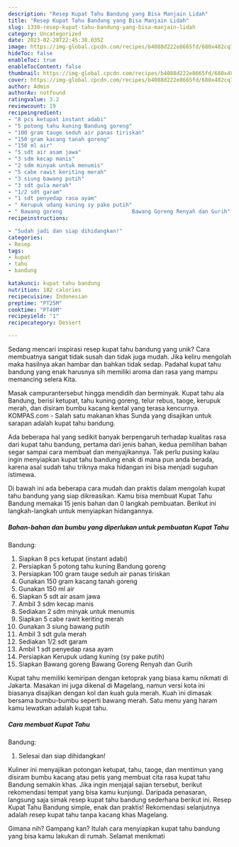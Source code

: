 ```yaml
---
description: "Resep Kupat Tahu Bandung yang Bisa Manjain Lidah"
title: "Resep Kupat Tahu Bandung yang Bisa Manjain Lidah"
slug: 1330-resep-kupat-tahu-bandung-yang-bisa-manjain-lidah
category: Uncategorized
date: 2023-02-28T22:45:38.035Z
image: https://img-global.cpcdn.com/recipes/b4088d222e8665fd/680x482cq70/kupat-tahu-bandung-foto-resep-utama.jpg
hideToc: false
enableToc: true
enableTocContent: false
thumbnail: https://img-global.cpcdn.com/recipes/b4088d222e8665fd/680x482cq70/kupat-tahu-bandung-foto-resep-utama.jpg
cover: https://img-global.cpcdn.com/recipes/b4088d222e8665fd/680x482cq70/kupat-tahu-bandung-foto-resep-utama.jpg
author: Admin
authorAv: notfound
ratingvalue: 3.2
reviewcount: 19
recipeingredient:
- "8 pcs ketupat instant adabi"
- "5 potong tahu kuning Bandung goreng"
- "100 gram tauge seduh air panas tiriskan"
- "150 gram kacang tanah goreng"
- "150 ml air"
- "5 sdt air asam jawa"
- "3 sdm kecap manis"
- "2 sdm minyak untuk menumis"
- "5 cabe rawit keriting merah"
- "3 siung bawang putih"
- "3 sdt gula merah"
- "1/2 sdt garam"
- "1 sdt penyedap rasa ayam"
- " Kerupuk udang kuning sy pake putih"
- " Bawang goreng                      Bawang Goreng Renyah dan Gurih"
recipeinstructions:

- "Sudah jadi dan siap dihidangkan!"
categories:
- Resep
tags:
- kupat
- tahu
- bandung

katakunci: kupat tahu bandung 
nutrition: 182 calories
recipecuisine: Indonesian
preptime: "PT25M"
cooktime: "PT40M"
recipeyield: "1"
recipecategory: Dessert

---
```





Sedang mencari inspirasi resep kupat tahu
bandung yang unik? Cara membuatnya sangat tidak susah dan tidak juga mudah. Jika keliru mengolah maka hasilnya akan hambar dan bahkan tidak sedap. Padahal kupat tahu
bandung yang enak harusnya sih memiliki aroma dan rasa yang mampu memancing selera Kita.





Masak campurantersebut hingga mendidih dan berminyak. Kupat tahu ala Bandung, berisi ketupat, tahu kuning goreng, telur rebus, taoge, kerupuk merah, dan disiram bumbu kacang kental yang terasa kencurnya. KOMPAS.com - Salah satu makanan khas Sunda yang disajikan untuk sarapan adalah kupat tahu bandung.

Ada beberapa hal yang sedikit banyak berpengaruh terhadap kualitas rasa dari kupat tahu
bandung, pertama dari jenis bahan, kedua pemilihan bahan segar sampai cara membuat dan menyajikannya. Tak perlu pusing kalau ingin menyiapkan kupat tahu
bandung enak di mana pun anda berada, karena asal sudah tahu triknya maka hidangan ini bisa menjadi suguhan istimewa.






Di bawah ini ada beberapa cara mudah dan praktis dalam mengolah kupat tahu
bandung yang siap dikreasikan. Kamu bisa membuat Kupat Tahu
Bandung memakai 15 jenis bahan dan 0 langkah pembuatan. Berikut ini langkah-langkah untuk menyiapkan hidangannya.

<!--inarticleads1-->

##### Bahan-bahan dan bumbu yang diperlukan untuk pembuatan Kupat Tahu
Bandung:

1. Siapkan 8 pcs ketupat (instant adabi)
1. Persiapkan 5 potong tahu kuning Bandung goreng
1. Persiapkan 100 gram tauge seduh air panas tiriskan
1. Gunakan 150 gram kacang tanah goreng
1. Gunakan 150 ml air
1. Siapkan 5 sdt air asam jawa
1. Ambil 3 sdm kecap manis
1. Sediakan 2 sdm minyak untuk menumis
1. Siapkan 5 cabe rawit keriting merah
1. Gunakan 3 siung bawang putih
1. Ambil 3 sdt gula merah
1. Sediakan 1/2 sdt garam
1. Ambil 1 sdt penyedap rasa ayam
1. Persiapkan  Kerupuk udang kuning (sy pake putih)
1. Siapkan  Bawang goreng                      Bawang Goreng Renyah dan Gurih


Kupat tahu memiliki kemiripan dengan ketoprak yang biasa kamu nikmati di Jakarta. Masakan ini juga dikenal di Magelang, namun versi kota ini biasanya disajikan dengan kol dan kuah gula merah. Kuah ini dimasak bersama bumbu-bumbu seperti bawang merah. Satu menu yang haram kamu lewatkan adalah kupat tahu. 

<!--inarticleads2-->

##### Cara membuat Kupat Tahu
Bandung:


1. Selesai dan siap dihidangkan!

Kuliner ini menyajikan potongan ketupat, tahu, taoge, dan mentimun yang disiram bumbu kacang atau petis yang membuat cita rasa kupat tahu Bandung semakin khas. Jika ingin menjajal sajian tersebut, berikut rekomendasi tempat yang bisa kamu kunjungi. Daripada penasaran, langsung saja simak resep kupat tahu bandung sederhana berikut ini. Resep Kupat Tahu Bandung simple, enak dan praktis! Rekomendasi selanjutnya adalah resep kupat tahu tanpa kacang khas Magelang. 

Gimana nih? Gampang kan? Itulah cara menyiapkan kupat tahu
bandung yang bisa kamu lakukan di rumah. Selamat menikmati
